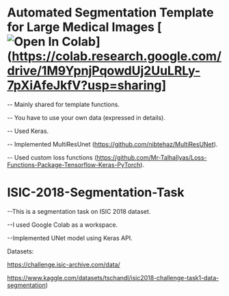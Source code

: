 # Automated Segmentation Template for Large Medical Images [![Open In Colab](https://colab.research.google.com/assets/colab-badge.svg)](https://colab.research.google.com/drive/1M9YpnjPqowdUj2UuLRLy-7pXiAfeJkfV?usp=sharing]

-- Mainly shared for template functions.

-- You have to use your own data (expressed in details).

-- Used Keras.

-- Implemented MultiResUnet (https://github.com/nibtehaz/MultiResUNet).

-- Used custom loss functions (https://github.com/Mr-TalhaIlyas/Loss-Functions-Package-Tensorflow-Keras-PyTorch).







# ISIC-2018-Segmentation-Task

--This is a segmentation task on ISIC 2018 dataset.

--I used Google Colab as a workspace.

--Implemented UNet model using Keras API.

Datasets:

https://challenge.isic-archive.com/data/

https://www.kaggle.com/datasets/tschandl/isic2018-challenge-task1-data-segmentation)


